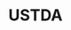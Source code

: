---
# This topic lives at
# https://digital.gov/topics/ustda

# Topic Title
title: "USTDA"

# description — keep it short and clear
summary: ""

# Weight
weight: 1

# For more information on managing topics,
# see https://github.com/GSA/digitalgov.gov/wiki/topics
---